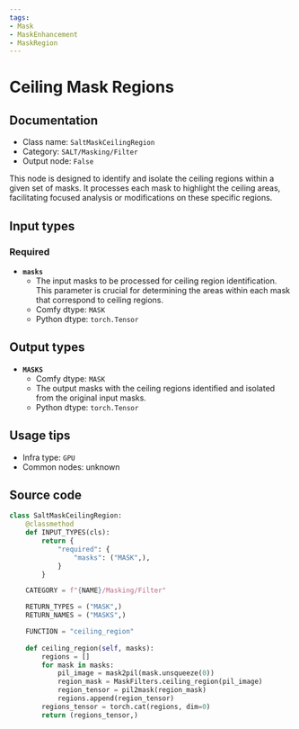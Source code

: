 ```yaml
---
tags:
- Mask
- MaskEnhancement
- MaskRegion
---
```


# Ceiling Mask Regions
## Documentation
- Class name: `SaltMaskCeilingRegion`
- Category: `SALT/Masking/Filter`
- Output node: `False`

This node is designed to identify and isolate the ceiling regions within a given set of masks. It processes each mask to highlight the ceiling areas, facilitating focused analysis or modifications on these specific regions.
## Input types
### Required
- **`masks`**
    - The input masks to be processed for ceiling region identification. This parameter is crucial for determining the areas within each mask that correspond to ceiling regions.
    - Comfy dtype: `MASK`
    - Python dtype: `torch.Tensor`
## Output types
- **`MASKS`**
    - Comfy dtype: `MASK`
    - The output masks with the ceiling regions identified and isolated from the original input masks.
    - Python dtype: `torch.Tensor`
## Usage tips
- Infra type: `GPU`
- Common nodes: unknown


## Source code
```python
class SaltMaskCeilingRegion:
    @classmethod
    def INPUT_TYPES(cls):
        return {
            "required": {
                "masks": ("MASK",),
            }
        }

    CATEGORY = f"{NAME}/Masking/Filter"

    RETURN_TYPES = ("MASK",)
    RETURN_NAMES = ("MASKS",)

    FUNCTION = "ceiling_region"
    
    def ceiling_region(self, masks):
        regions = []
        for mask in masks:
            pil_image = mask2pil(mask.unsqueeze(0))
            region_mask = MaskFilters.ceiling_region(pil_image)
            region_tensor = pil2mask(region_mask)
            regions.append(region_tensor)
        regions_tensor = torch.cat(regions, dim=0)
        return (regions_tensor,)

```
